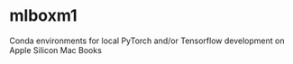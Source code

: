 # mlboxm1
Conda environments for local PyTorch and/or Tensorflow development on Apple Silicon Mac Books
